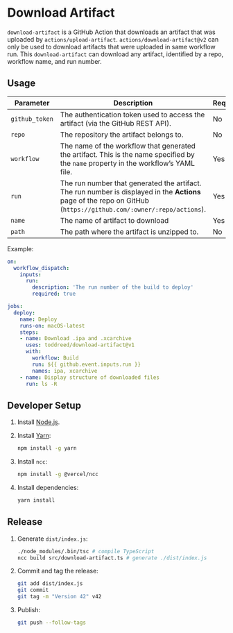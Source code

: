 # Download Artifact

`download-artifact` is a GitHub Action that downloads an artifact that was uploaded by `actions/upload-artifact`. `actions/download-artifact@v2` can only be used to download artifacts that were uploaded in same workflow run. This `download-artifact` can download any artifact, identified by a repo, workflow name, and run number.

## Usage

| Parameter      | Description                                                  | Required | Default                  |
| -------------- | ------------------------------------------------------------ | -------- | ------------------------ |
| `github_token` | The authentication token used to access the artifact (via the GitHub REST API). | No       | `${{github.token}}`      |
| `repo`         | The repository the artifact belongs to.                      | No       | `${{github.repository}}` |
| `workflow`     | The name of the workflow that generated the artifact. This is the name specified by the `name` property in the workflow’s YAML file. | Yes      |                          |
| `run`          | The run number that generated the artifact. The run number is displayed in the **Actions** page of the repo on GitHub (`https://github.com/:owner/:repo/actions`). | Yes      |                          |
| `name`         | The name of artifact to download                             | Yes      |                          |
| `path`         | The path where the artifact is unzipped to.                  | No       | `./`                     |

Example:

```yaml
on:
  workflow_dispatch:
    inputs:
      run:
        description: 'The run number of the build to deploy'
        required: true

jobs:
  deploy:
    name: Deploy
    runs-on: macOS-latest
    steps:
    - name: Download .ipa and .xcarchive
      uses: toddreed/download-artifact@v1
      with:
        workflow: Build
        run: ${{ github.event.inputs.run }}
        names: ipa, xcarchive
    - name: Display structure of downloaded files
      run: ls -R
```

## Developer Setup

1. Install [Node.js](https://nodejs.org/en/download/).

2. Install [Yarn](https://yarnpkg.com):

   ```sh
   npm install -g yarn
   ```

3. Install `ncc`:

   ```sh
   npm install -g @vercel/ncc
   ```

4. Install dependencies:

   ```sh
   yarn install
   ```

## Release

1. Generate `dist/index.js`:

   ```sh
   ./node_modules/.bin/tsc # compile TypeScript
   ncc build src/download-artifact.ts # generate ./dist/index.js
   ```

2. Commit and tag the release:

   ```sh
   git add dist/index.js
   git commit
   git tag -m "Version 42" v42
   ```

3. Publish:

   ```sh
   git push --follow-tags
   ```

   